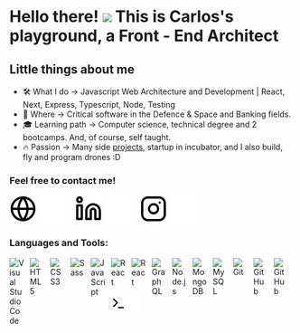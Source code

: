 # Hello there! <img src="https://raw.githubusercontent.com/TheDudeThatCode/TheDudeThatCode/master/Assets/Hi.gif" width="29"> This is Carlos's playground, a Front - End Architect

## Little things about me

- 🛠️ What I do -> Javascript Web Architecture and Development | React, Next, Express, Typescript, Node, Testing
- 🏢 Where -> Critical software in the Defence & Space and Banking fields. 
- 🎓 Learning path -> Computer science, technical degree and 2 bootcamps. And, of course, self taught. 
- 🔥 Passion -> Many side [projects](https://planificapistas.netlify.app/), startup in incubator, and I also build, fly and program drones :D

### Feel free to contact me!

[![website](./img/globe-light.svg)](https://jc-saldana.github.io/My-personal-web/)
[![website](./img/globe-dark.svg)](https://jc-saldana.github.io/My-personal-web/)
&nbsp;&nbsp;
[![website](./img/linkedin-light.svg)](https://www.linkedin.com/in/carlos-salda%C3%B1a-19741b190/)
[![website](./img/linkedin-dark.svg)](https://www.linkedin.com/in/carlos-salda%C3%B1a-19741b190/)
&nbsp;&nbsp;
[![website](./img/instagram-light.svg)](https://www.instagram.com/carlos_saldd/)
[![website](./img/instagram-dark.svg)](https://www.instagram.com/carlos_saldd/)

### Languages and Tools:

[<img align="left" alt="Visual Studio Code" width="26px" src="https://cdn.jsdelivr.net/gh/devicons/devicon/icons/vscode/vscode-original.svg" style="padding-right:10px;" />][website]
[<img align="left" alt="HTML5" width="26px" src="https://cdn.jsdelivr.net/gh/devicons/devicon/icons/html5/html5-original.svg" style="padding-right:10px;" />][website]
[<img align="left" alt="CSS3" width="26px" src="https://cdn.jsdelivr.net/gh/devicons/devicon/icons/css3/css3-original.svg" style="padding-right:10px;" />][website]
[<img align="left" alt="Sass" width="26px" src="https://cdn.jsdelivr.net/gh/devicons/devicon/icons/sass/sass-original.svg" style="padding-right:10px;" />][website]
[<img align="left" alt="JavaScript" width="26px" src="https://cdn.jsdelivr.net/gh/devicons/devicon/icons/javascript/javascript-original.svg" style="padding-right:10px;" />][website]
[<img align="left" alt="React" width="26px" src="https://cdn.jsdelivr.net/gh/devicons/devicon/icons/react/react-original.svg" style="padding-right:10px;" />][website]
[<img align="left" alt="React" width="26px" src="https://cdn.jsdelivr.net/gh/devicons/devicon/icons/nextjs/nextjs-original.svg" style="padding-right:10px;" />][website]
[<img align="left" alt="GraphQL" width="26px" src="https://cdn.jsdelivr.net/gh/devicons/devicon/icons/graphql/graphql-plain.svg" style="padding-right:10px;" />][website]
[<img align="left" alt="Node.js" width="26px" src="https://cdn.jsdelivr.net/gh/devicons/devicon/icons/nodejs/nodejs-original.svg" style="padding-right:10px;" />][website]
[<img align="left" alt="MongoDB" width="26px" src="https://cdn.jsdelivr.net/gh/devicons/devicon/icons/mongodb/mongodb-original.svg" style="padding-right:10px;" />][website]
[<img align="left" alt="MySQL" width="26px" src="https://cdn.jsdelivr.net/gh/devicons/devicon/icons/mysql/mysql-original.svg" style="padding-right:10px;" />][website]
[<img align="left" alt="Git" width="26px" src="https://cdn.jsdelivr.net/gh/devicons/devicon/icons/git/git-original.svg" style="padding-right:10px;" />][website]
[<img align="left" alt="GitHub" width="26px" src="https://user-images.githubusercontent.com/3369400/139447912-e0f43f33-6d9f-45f8-be46-2df5bbc91289.png" style="padding-right:10px;" />](website)
[<img align="left" alt="GitHub" width="26px" src="https://user-images.githubusercontent.com/3369400/139448065-39a229ba-4b06-434b-bc67-616e2ed80c8f.png" style="padding-right:10px;" />](website)
[<img align="left" alt="Terminal" width="26px" src="./img/terminal-light.svg" />](website)
[<img align="left" alt="Terminal" width="26px" src="./img/terminal-dark.svg" />](website)

<br />
<br />

[website]: https://jc-saldana.github.io/My-personal-web/
[instagram]: https://www.instagram.com/carlos_saldd/
[linkedin]: https://www.linkedin.com/in/carlos-salda%C3%B1a-19741b190/